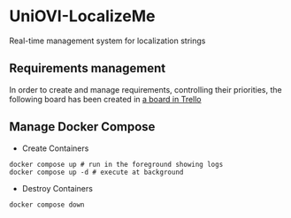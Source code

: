# UniOVI-LocalizeMe

Real-time management system for localization strings

## Requirements management

In order to create and manage requirements, controlling their priorities, the following board has been created in [a board in Trello](https://trello.com/b/uwWcoeO3/localizeme)

## Manage Docker Compose

- Create Containers

```shell
docker compose up # run in the foreground showing logs
docker compose up -d # execute at background
```

- Destroy Containers

```shell
docker compose down
```
